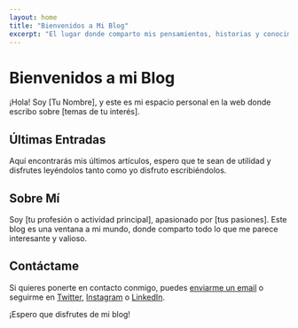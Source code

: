 ```yaml
---
layout: home
title: "Bienvenidos a Mi Blog"
excerpt: "El lugar donde comparto mis pensamientos, historias y conocimientos."
---
```


# Bienvenidos a mi Blog

¡Hola! Soy [Tu Nombre], y este es mi espacio personal en la web donde escribo sobre [temas de tu interés].

## Últimas Entradas

Aquí encontrarás mis últimos artículos, espero que te sean de utilidad y disfrutes leyéndolos tanto como yo disfruto escribiéndolos.

<!-- Aquí Jekyll automáticamente insertará los posts más recientes -->

## Sobre Mí

Soy [tu profesión o actividad principal], apasionado por [tus pasiones]. Este blog es una ventana a mi mundo, donde comparto todo lo que me parece interesante y valioso.

## Contáctame

Si quieres ponerte en contacto conmigo, puedes [enviarme un email](mailto:tuemail@example.com) o seguirme en [Twitter](https://twitter.com/tuusuario), [Instagram](https://instagram.com/tuusuario) o [LinkedIn](https://www.linkedin.com/in/tuusuario).

¡Espero que disfrutes de mi blog!

